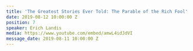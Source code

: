 ```yaml
---
title: 'The Greatest Stories Ever Told: The Parable of the Rich Fool'
date: 2019-08-12 10:00:00 Z
position: 7
speaker: Erich Landis
media: https://www.youtube.com/embed/amwL4idJdVI
message_date: 2019-08-11 10:00:00 Z
---
```


